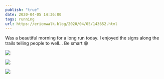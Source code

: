 ```yaml
---
publish: "true"
date: 2020-04-05 14:36:00
tags: running
url: https://ericmwalk.blog/2020/04/05/143652.html
---
```


Was a beautiful morning for a long run today. I enjoyed the signs along the trails telling people to well... Be smart 😁

![](https://ericmwalk.blog/uploads/2022/56ca3e304f.jpg)

![](https://ericmwalk.blog/uploads/2022/3df1b8abda.jpg)

![](https://ericmwalk.blog/uploads/2022/506591fa84.jpg)